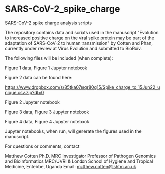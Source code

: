 # SARS-CoV-2_spike_charge
SARS-CoV-2 spike charge analysis scripts

The repository contains data and scripts used in the manuscript "Evolution to increased positive charge on the viral spike protein may be part of  the adaptation of SARS-CoV-2 to human transmission"  by Cotten and Phan, currently under review at  Virus Evolution and submitted to BioRxiv.

The following files will be included (when complete):

Figure 1 data, Figure 1 Jupyter notebook

Figure 2 data can be found here:

https://www.dropbox.com/s/85tka07mqr80g15/Spike_charge_to_15Jun22_unique.csv.zip?dl=0

Figure 2 Jupyter notebook

Figure 3 data, Figure 3 Jupyter notebook

Figure 4 data, Figure 4 Jupyter notebook

Jupyter notebooks, when run, will generate the figures used in the manuscript. 

For questions or comments, contact 

Matthew Cotten Ph.D.
MRC Investigator
Professor of Pathogen Genomics and Bioinformatics
MRC/UVRI & London School of Hygiene and Tropical Medicine, Entebbe, Uganda 
Email: matthew.cotten@lshtm.ac.uk
